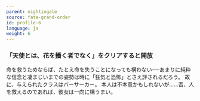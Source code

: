 ```yaml
---
parent: nightingale
source: fate-grand-order
id: profile-6
language: ja
weight: 6
---
```


### 「天使とは、花を播く者でなく」をクリアすると開放

命を救うためならば、たとえ命を失うことになっても構わない──あまりに純粋な信念と凄まじいまでの姿勢は時に「狂気と恐怖」とさえ評されるだろう。
故に、与えられたクラスはバーサーカー。
本人は不本意かもしれないが……否、人を救えるのであれば、彼女は一向に構うまい。
